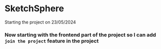 # SketchSphere
Starting the project on 23/05/2024

### Now starting with the frontend part of the project so I can add ```join the project``` feature in the project
